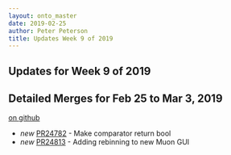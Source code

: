 ```yaml
---
layout: onto_master
date: 2019-02-25
author: Peter Peterson
title: Updates Week 9 of 2019
---
```

Updates for Week 9 of 2019
--------------------------

Detailed Merges for Feb 25 to Mar 3, 2019
-----------------------------------------
[on github](https://github.com/mantidproject/mantid/pulls?q=is%3Apr+merged%3A2019-02-26..2019-03-03)

* *new* [PR24782](https://github.com/mantidproject/mantid/pull/24782) - Make comparator return bool
* *new* [PR24813](https://github.com/mantidproject/mantid/pull/24813) - Adding rebinning to new Muon GUI
